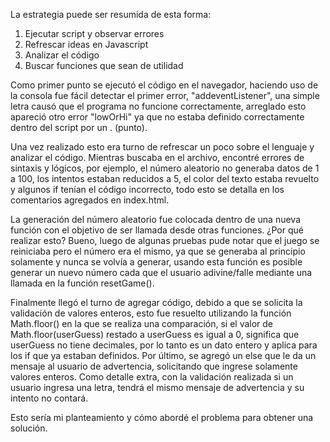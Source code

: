 La estrategia puede ser resumida de esta forma:
 1. Ejecutar script y observar errores
 2. Refrescar ideas en Javascript
 3. Analizar el código 
 4. Buscar funciones que sean de utilidad

Como primer punto se ejecutó el código en el navegador, haciendo uso de la consola fue fácil detectar el primer error, "addeventListener", una simple letra causó que el programa no funcione correctamente, arreglado esto apareció otro error "lowOrHi" ya que no estaba definido correctamente dentro del script por un . (punto). 

Una vez realizado esto era turno de refrescar un poco sobre el lenguaje y analizar el código. Mientras buscaba en el archivo, encontré errores de sintaxis y lógicos, por ejemplo, el número aleatorio no generaba datos de 1 a 100, los intentos estaban reducidos a 5, el color del texto estaba revuelto y algunos if tenían el código incorrecto, todo esto se detalla en los comentarios agregados en index.html.

La generación del número aleatorio fue colocada dentro de una nueva función con el objetivo de ser llamada desde otras funciones. ¿Por qué realizar esto? Bueno, luego de algunas pruebas pude notar que el juego se reiniciaba pero el número era el mismo, ya que se generaba al principio solamente y nunca se volvía a generar, usando esta función es posible generar un nuevo número cada que el usuario adivine/falle mediante una llamada en la función resetGame(). 

Finalmente llegó el turno de agregar código, debido a que se solicita la validación de valores enteros, esto fue resuelto utilizando la función Math.floor() en la que se realiza una comparación, si el valor de Math.floor(userGuess) restado a userGuess es igual a 0, significa que userGuess no tiene decimales, por lo tanto es un dato entero y aplica para los if que ya estaban definidos. Por último, se agregó un else que le da un mensaje al usuario de advertencia, solicitando que ingrese solamente valores enteros. Como detalle extra, con la validación realizada si un usuario ingresa una letra, tendrá el mismo mensaje de advertencia y su intento no contará.

Esto sería mi planteamiento y cómo abordé el problema para obtener una solución.